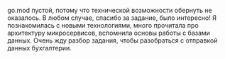 go.mod пустой, потому что технической возможности обернуть не оказалось.
В любом случае, спасибо за задание, было интересно!
Я познакомилась с новыми технологиями, много прочитала про архитектуру микросервисов, вспомнила основы работы с базами данных. 
Очень жду разбор задания, чтобы разобраться с отправкой данных бухгалтерии.



